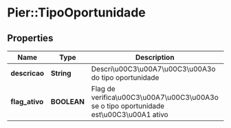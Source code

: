 # Pier::TipoOportunidade

## Properties
Name | Type | Description | Notes
------------ | ------------- | ------------- | -------------
**descricao** | **String** | Descri\u00C3\u00A7\u00C3\u00A3o do tipo oportunidade | 
**flag_ativo** | **BOOLEAN** | Flag de verifica\u00C3\u00A7\u00C3\u00A3o se o tipo oportunidade est\u00C3\u00A1 ativo | 


